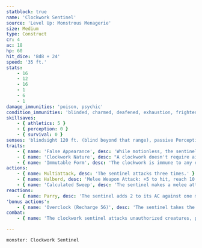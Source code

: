 ```yaml
---
statblock: true
name: 'Clockwork Sentinel'
source: 'Level Up: Monstrous Menagerie'
size: Medium
type: Construct
cr: 4
ac: 18
hp: 60
hit_dice: '8d8 + 24'
speed: '35 ft.'
stats:
    - 16
    - 12
    - 16
    - 1
    - 6
    - 1
damage_immunities: 'poison, psychic'
condition_immunities: 'blinded, charmed, deafened, exhaustion, frightened, paralyzed, petrified, poisoned'
skillsaves:
    - { athletics: 5 }
    - { perception: 0 }
    - { survival: 0 }
senses: 'blindsight 120 ft. (blind beyond that range), passive Perception 12'
traits:
    - { name: 'False Appearance', desc: 'While motionless, the sentinel is indistinguishable from normal armor.' }
    - { name: 'Clockwork Nature', desc: "A clockwork doesn't require air, nourishment, or rest, and is immune to disease." }
    - { name: 'Immutable Form', desc: 'The clockwork is immune to any effect that would alter its form.' }
actions:
    - { name: Multiattack, desc: 'The sentinel attacks three times.' }
    - { name: Halberd, desc: 'Melee Weapon Attack: +5 to hit, reach 10 ft., one target. Hit: 8 (1d10 + 3) slashing damage.' }
    - { name: 'Calculated Sweep', desc: 'The sentinel makes a melee attack against each creature of its choice within 10 feet. On a critical hit, the target makes a DC 13 Strength saving throw, falling prone on a failure.' }
reactions:
    - { name: Parry, desc: 'The sentinel adds 2 to its AC against one melee attack that would hit it.' }
'bonus actions':
    - { name: 'Overclock (Recharge 56)', desc: 'The sentinel takes the Dash action.' }
combat:
    - { name: 'The clockwork sentinel attacks unauthorized creatures, pursuing them for up to 1 mile if they flee the area the sentinel has been programmed to guard', desc: '' }

---
```

```statblock
monster: Clockwork Sentinel
```
